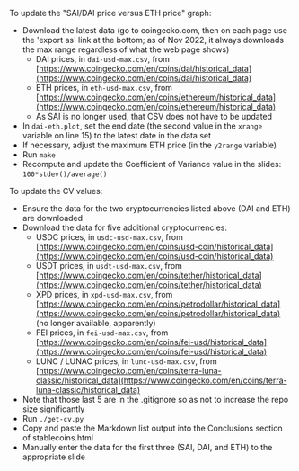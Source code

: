 To update the "SAI/DAI price versus ETH price" graph:

- Download the latest data (go to coingecko.com, then on each page use the 'export as' link at the bottom; as of Nov 2022, it always downloads the max range regardless of what the web page shows)
	- DAI prices, in `dai-usd-max.csv`, from [https://www.coingecko.com/en/coins/dai/historical_data](https://www.coingecko.com/en/coins/dai/historical_data)
	- ETH prices, in `eth-usd-max.csv`, from [https://www.coingecko.com/en/coins/ethereum/historical_data](https://www.coingecko.com/en/coins/ethereum/historical_data)
	- As SAI is no longer used, that CSV does not have to be updated
- In `dai-eth.plot`, set the end date (the second value in the `xrange` variable on line 15) to the latest date in the data set
- If necessary, adjust the maximum ETH price (in the `y2range` variable)
- Run `make`
- Recompute and update the Coefficient of Variance value in the slides: `100*stdev()/average()`

To update the CV values:

- Ensure the data for the two cryptocurrencies listed above (DAI and ETH) are downloaded
- Download the data for five additional cryptocurrencies:
	- USDC prices, in `usdc-usd-max.csv`, from [https://www.coingecko.com/en/coins/usd-coin/historical_data](https://www.coingecko.com/en/coins/usd-coin/historical_data)
	- USDT prices, in `usdt-usd-max.csv`, from [https://www.coingecko.com/en/coins/tether/historical_data](https://www.coingecko.com/en/coins/tether/historical_data)
	- XPD prices, in `xpd-usd-max.csv`, from [https://www.coingecko.com/en/coins/petrodollar/historical_data](https://www.coingecko.com/en/coins/petrodollar/historical_data) (no longer available, apparently)
	- FEI prices, in `fei-usd-max.csv`, from [https://www.coingecko.com/en/coins/fei-usd/historical_data](https://www.coingecko.com/en/coins/fei-usd/historical_data)
	- LUNC / LUNAC prices, in `lunc-usd-max.csv`, from [https://www.coingecko.com/en/coins/terra-luna-classic/historical_data](https://www.coingecko.com/en/coins/terra-luna-classic/historical_data)
- Note that those last 5 are in the .gitignore so as not to increase the repo size significantly
- Run `./get-cv.py`
- Copy and paste the Markdown list output into the Conclusions section of stablecoins.html
- Manually enter the data for the first three (SAI, DAI, and ETH) to the appropriate slide
